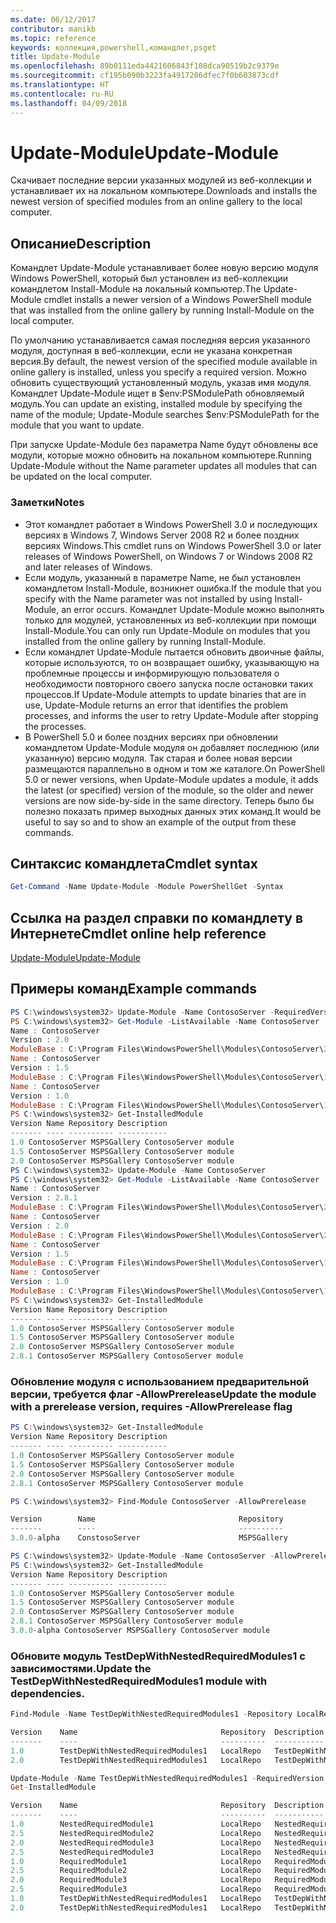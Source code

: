 ```yaml
---
ms.date: 06/12/2017
contributor: manikb
ms.topic: reference
keywords: коллекция,powershell,командлет,psget
title: Update-Module
ms.openlocfilehash: 89b0111eda4421606843f108dca90519b2c9379e
ms.sourcegitcommit: cf195b090b3223fa4917206dfec7f0b603873cdf
ms.translationtype: HT
ms.contentlocale: ru-RU
ms.lasthandoff: 04/09/2018
---
```

# <a name="update-module"></a><span data-ttu-id="f4460-103">Update-Module</span><span class="sxs-lookup"><span data-stu-id="f4460-103">Update-Module</span></span>

<span data-ttu-id="f4460-104">Скачивает последние версии указанных модулей из веб-коллекции и устанавливает их на локальном компьютере.</span><span class="sxs-lookup"><span data-stu-id="f4460-104">Downloads and installs the newest version of specified modules from an online gallery to the local computer.</span></span>

## <a name="description"></a><span data-ttu-id="f4460-105">Описание</span><span class="sxs-lookup"><span data-stu-id="f4460-105">Description</span></span>

<span data-ttu-id="f4460-106">Командлет Update-Module устанавливает более новую версию модуля Windows PowerShell, который был установлен из веб-коллекции командлетом Install-Module на локальный компьютер.</span><span class="sxs-lookup"><span data-stu-id="f4460-106">The Update-Module cmdlet installs a newer version of a Windows PowerShell module that was installed from the online gallery by running Install-Module on the local computer.</span></span>

<span data-ttu-id="f4460-107">По умолчанию устанавливается самая последняя версия указанного модуля, доступная в веб-коллекции, если не указана конкретная версия.</span><span class="sxs-lookup"><span data-stu-id="f4460-107">By default, the newest version of the specified module available in online gallery is installed, unless you specify a required version.</span></span> <span data-ttu-id="f4460-108">Можно обновить существующий установленный модуль, указав имя модуля. Командлет Update-Module ищет в $env:PSModulePath обновляемый модуль.</span><span class="sxs-lookup"><span data-stu-id="f4460-108">You can update an existing, installed module by specifying the name of the module; Update-Module searches $env:PSModulePath for the module that you want to update.</span></span>

<span data-ttu-id="f4460-109">При запуске Update-Module без параметра Name будут обновлены все модули, которые можно обновить на локальном компьютере.</span><span class="sxs-lookup"><span data-stu-id="f4460-109">Running Update-Module without the Name parameter updates all modules that can be updated on the local computer.</span></span>

### <a name="notes"></a><span data-ttu-id="f4460-110">Заметки</span><span class="sxs-lookup"><span data-stu-id="f4460-110">Notes</span></span>

- <span data-ttu-id="f4460-111">Этот командлет работает в Windows PowerShell 3.0 и последующих версиях в Windows 7, Windows Server 2008 R2 и более поздних версиях Windows.</span><span class="sxs-lookup"><span data-stu-id="f4460-111">This cmdlet runs on Windows PowerShell 3.0 or later releases of Windows PowerShell, on Windows 7 or Windows 2008 R2 and later releases of Windows.</span></span>
- <span data-ttu-id="f4460-112">Если модуль, указанный в параметре Name, не был установлен командлетом Install-Module, возникнет ошибка.</span><span class="sxs-lookup"><span data-stu-id="f4460-112">If the module that you specify with the Name parameter was not installed by using Install-Module, an error occurs.</span></span> <span data-ttu-id="f4460-113">Командлет Update-Module можно выполнять только для модулей, установленных из веб-коллекции при помощи Install-Module.</span><span class="sxs-lookup"><span data-stu-id="f4460-113">You can only run Update-Module on modules that you installed from the online gallery by running Install-Module.</span></span>
- <span data-ttu-id="f4460-114">Если командлет Update-Module пытается обновить двоичные файлы, которые используются, то он возвращает ошибку, указывающую на проблемные процессы и информирующую пользователя о необходимости повторного своего запуска после остановки таких процессов.</span><span class="sxs-lookup"><span data-stu-id="f4460-114">If Update-Module attempts to update binaries that are in use, Update-Module returns an error that identifies the problem processes, and informs the user to retry Update-Module after stopping the processes.</span></span>
- <span data-ttu-id="f4460-115">В PowerShell 5.0 и более поздних версиях при обновлении командлетом Update-Module модуля он добавляет последнюю (или указанную) версию модуля. Так старая и более новая версии размещаются параллельно в одном и том же каталоге.</span><span class="sxs-lookup"><span data-stu-id="f4460-115">On PowerShell 5.0 or newer versions, when Update-Module updates a module, it adds the latest (or specified) version of the module, so the older and newer versions are now side-by-side in the same directory.</span></span> <span data-ttu-id="f4460-116">Теперь было бы полезно показать пример выходных данных этих команд.</span><span class="sxs-lookup"><span data-stu-id="f4460-116">It would be useful to say so and to show an example of the output from these commands.</span></span>


## <a name="cmdlet-syntax"></a><span data-ttu-id="f4460-117">Синтаксис командлета</span><span class="sxs-lookup"><span data-stu-id="f4460-117">Cmdlet syntax</span></span>
```powershell
Get-Command -Name Update-Module -Module PowerShellGet -Syntax
```

## <a name="cmdlet-online-help-reference"></a><span data-ttu-id="f4460-118">Ссылка на раздел справки по командлету в Интернете</span><span class="sxs-lookup"><span data-stu-id="f4460-118">Cmdlet online help reference</span></span>

[<span data-ttu-id="f4460-119">Update-Module</span><span class="sxs-lookup"><span data-stu-id="f4460-119">Update-Module</span></span>](http://go.microsoft.com/fwlink/?LinkID=398576)


## <a name="example-commands"></a><span data-ttu-id="f4460-120">Примеры команд</span><span class="sxs-lookup"><span data-stu-id="f4460-120">Example commands</span></span>

```powershell
PS C:\windows\system32> Update-Module -Name ContosoServer -RequiredVersion 1.5
PS C:\windows\system32> Get-Module -ListAvailable -Name ContosoServer | Format-List Name,Version,ModuleBase
Name : ContosoServer
Version : 2.0
ModuleBase : C:\Program Files\WindowsPowerShell\Modules\ContosoServer\2.0
Name : ContosoServer
Version : 1.5
ModuleBase : C:\Program Files\WindowsPowerShell\Modules\ContosoServer\1.5
Name : ContosoServer
Version : 1.0
ModuleBase : C:\Program Files\WindowsPowerShell\Modules\ContosoServer\1.0
PS C:\windows\system32> Get-InstalledModule
Version Name Repository Description
------- ---- ---------- -----------
1.0 ContosoServer MSPSGallery ContosoServer module
1.5 ContosoServer MSPSGallery ContosoServer module
2.0 ContosoServer MSPSGallery ContosoServer module
PS C:\windows\system32> Update-Module -Name ContosoServer
PS C:\windows\system32> Get-Module -ListAvailable -Name ContosoServer | Format-List Name,Version,ModuleBase
Name : ContosoServer
Version : 2.8.1
ModuleBase : C:\Program Files\WindowsPowerShell\Modules\ContosoServer\2.8.1
Name : ContosoServer
Version : 2.0
ModuleBase : C:\Program Files\WindowsPowerShell\Modules\ContosoServer\2.0
Name : ContosoServer
Version : 1.5
ModuleBase : C:\Program Files\WindowsPowerShell\Modules\ContosoServer\1.5
Name : ContosoServer
Version : 1.0
ModuleBase : C:\Program Files\WindowsPowerShell\Modules\ContosoServer\1.0
PS C:\windows\system32> Get-InstalledModule
Version Name Repository Description
------- ---- ---------- -----------
1.0 ContosoServer MSPSGallery ContosoServer module
1.5 ContosoServer MSPSGallery ContosoServer module
2.0 ContosoServer MSPSGallery ContosoServer module
2.8.1 ContosoServer MSPSGallery ContosoServer module
```

### <a name="update-the-module-with-a-prerelease-version-requires--allowprerelease-flag"></a><span data-ttu-id="f4460-121">Обновление модуля с использованием предварительной версии, требуется флаг -AllowPrerelease</span><span class="sxs-lookup"><span data-stu-id="f4460-121">Update the module with a prerelease version, requires -AllowPrerelease flag</span></span>
```powershell
PS C:\windows\system32> Get-InstalledModule
Version Name Repository Description
------- ---- ---------- -----------
1.0 ContosoServer MSPSGallery ContosoServer module
1.5 ContosoServer MSPSGallery ContosoServer module
2.0 ContosoServer MSPSGallery ContosoServer module
2.8.1 ContosoServer MSPSGallery ContosoServer module

PS C:\windows\system32> Find-Module ContosoServer -AllowPrerelease

Version        Name                                Repository           Description
-------        ----                                ----------           -----------
3.0.0-alpha    ConstosoServer                      MSPSGallery          The PowerShell Contoso Server deployment tools...

PS C:\windows\system32> Update-Module -Name ContosoServer -AllowPrerelease
PS C:\windows\system32> Get-InstalledModule
Version Name Repository Description
------- ---- ---------- -----------
1.0 ContosoServer MSPSGallery ContosoServer module
1.5 ContosoServer MSPSGallery ContosoServer module
2.0 ContosoServer MSPSGallery ContosoServer module
2.8.1 ContosoServer MSPSGallery ContosoServer module
3.0.0-alpha ContosoServer MSPSGallery ContosoServer module

```


### <a name="update-the-testdepwithnestedrequiredmodules1-module-with-dependencies"></a><span data-ttu-id="f4460-122">Обновите модуль TestDepWithNestedRequiredModules1 с зависимостями.</span><span class="sxs-lookup"><span data-stu-id="f4460-122">Update the TestDepWithNestedRequiredModules1 module with dependencies.</span></span>
```powershell
Find-Module -Name TestDepWithNestedRequiredModules1 -Repository LocalRepo -AllVersions

Version    Name                                Repository  Description
-------    ----                                ----------  -----------
1.0        TestDepWithNestedRequiredModules1   LocalRepo   TestDepWithNestedRequiredModules1 module
2.0        TestDepWithNestedRequiredModules1   LocalRepo   TestDepWithNestedRequiredModules1 module

Update-Module -Name TestDepWithNestedRequiredModules1 -RequiredVersion 2.0
Get-InstalledModule

Version    Name                                Repository  Description
-------    ----                                ----------  -----------
1.0        NestedRequiredModule1               LocalRepo   NestedRequiredModule1 module
2.5        NestedRequiredModule2               LocalRepo   NestedRequiredModule2 module
2.0        NestedRequiredModule3               LocalRepo   NestedRequiredModule3 module
2.5        NestedRequiredModule3               LocalRepo   NestedRequiredModule3 module
1.0        RequiredModule1                     LocalRepo   RequiredModule1 module
2.5        RequiredModule2                     LocalRepo   RequiredModule2 module
2.0        RequiredModule3                     LocalRepo   RequiredModule3 module
2.5        RequiredModule3                     LocalRepo   RequiredModule3 module
1.0        TestDepWithNestedRequiredModules1   LocalRepo   TestDepWithNestedRequiredModules1 module
2.0        TestDepWithNestedRequiredModules1   LocalRepo   TestDepWithNestedRequiredModules1 module



```